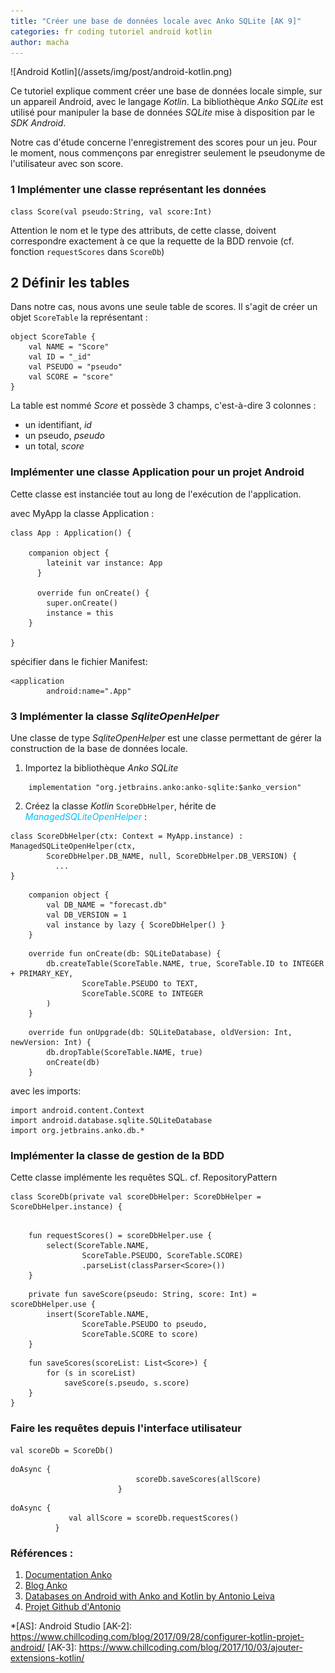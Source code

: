 ```yaml
---
title: "Créer une base de données locale avec Anko SQLite [AK 9]"
categories: fr coding tutoriel android kotlin
author: macha
---
```


<div class="text-center lead" markdown="1">
  ![Android Kotlin](/assets/img/post/android-kotlin.png)
</div>

Ce tutoriel explique comment créer une base de données locale simple, sur
un appareil Android, avec le langage _Kotlin_. La bibliothèque _Anko SQLite_ est
utilisé pour manipuler la base de données _SQLite_ mise à disposition par
le _SDK Android_.

Notre cas d'étude concerne l'enregistrement des scores pour un jeu. Pour le moment,
nous commençons par enregistrer seulement le pseudonyme de l'utilisateur avec son score.

### 1 Implémenter une classe représentant les données

```
class Score(val pseudo:String, val score:Int)
```
Attention le nom et le type des attributs, de cette classe, doivent correspondre
exactement à ce que la requette de la BDD renvoie (cf. fonction `requestScores`
dans `ScoreDb`)

## 2 Définir les tables

Dans notre cas, nous avons une seule table de scores. Il s'agit de créer un objet `ScoreTable`
la représentant :

```
object ScoreTable {
    val NAME = "Score"
    val ID = "_id"
    val PSEUDO = "pseudo"
    val SCORE = "score"
}
```
La table est nommé _Score_ et possède 3 champs, c'est-à-dire 3 colonnes :
 * un identifiant, _id_
 * un pseudo, _pseudo_
 * un total, _score_


### Implémenter une classe Application pour un projet Android

 Cette classe est instanciée tout au long de l'exécution de l'application.

 avec MyApp la classe Application :
 ```
 class App : Application() {

     companion object {
         lateinit var instance: App
       }

       override fun onCreate() {
         super.onCreate()
         instance = this
     }

 }
 ```
 spécifier dans le fichier Manifest:
 ```
 <application
         android:name=".App"
 ```

### 3 Implémenter la classe _SqliteOpenHelper_

Une classe de type  _SqliteOpenHelper_ est une classe permettant de gérer la
construction de la base de données locale.


1. Importez la bibliothèque _Anko SQLite_

```
    implementation "org.jetbrains.anko:anko-sqlite:$anko_version"
```

2. Créez la classe _Kotlin_ `ScoreDbHelper`, hérite de <i style='color:#00bfff'>ManagedSQLiteOpenHelper</i> :
```
class ScoreDbHelper(ctx: Context = MyApp.instance) : ManagedSQLiteOpenHelper(ctx,
        ScoreDbHelper.DB_NAME, null, ScoreDbHelper.DB_VERSION) {
          ...
}
```
```
    companion object {
        val DB_NAME = "forecast.db"
        val DB_VERSION = 1
        val instance by lazy { ScoreDbHelper() }
    }
```
```
    override fun onCreate(db: SQLiteDatabase) {
        db.createTable(ScoreTable.NAME, true, ScoreTable.ID to INTEGER + PRIMARY_KEY,
                ScoreTable.PSEUDO to TEXT,
                ScoreTable.SCORE to INTEGER
        )
    }
```
```
    override fun onUpgrade(db: SQLiteDatabase, oldVersion: Int, newVersion: Int) {
        db.dropTable(ScoreTable.NAME, true)
        onCreate(db)
    }
```

avec les imports:
```
import android.content.Context
import android.database.sqlite.SQLiteDatabase
import org.jetbrains.anko.db.*
```



### Implémenter la classe de gestion de la BDD

Cette classe implémente les requêtes SQL.
cf. RepositoryPattern

```
class ScoreDb(private val scoreDbHelper: ScoreDbHelper = ScoreDbHelper.instance) {
```
```

    fun requestScores() = scoreDbHelper.use {
        select(ScoreTable.NAME,
                ScoreTable.PSEUDO, ScoreTable.SCORE)
                .parseList(classParser<Score>())
    }
```
```
    private fun saveScore(pseudo: String, score: Int) = scoreDbHelper.use {
        insert(ScoreTable.NAME,
                ScoreTable.PSEUDO to pseudo,
                ScoreTable.SCORE to score)
    }
```
```
    fun saveScores(scoreList: List<Score>) {
        for (s in scoreList)
            saveScore(s.pseudo, s.score)
    }
}
```

### Faire les requêtes depuis l'interface utilisateur
```
val scoreDb = ScoreDb()

```
```
doAsync {
                            scoreDb.saveScores(allScore)
                        }
```
```
doAsync {
             val allScore = scoreDb.requestScores()
          }
```

### <i class="fa fa-globe" aria-hiden="true"></i> Références :

1. <a name="android"></a>[Documentation Anko ](https://github.com/Kotlin/anko/wiki/Anko-SQLite#using-anko-sqlite-in-your-project)
2. <a name="ankologger"></a>[Blog Anko](https://www.kotlindevelopment.com/anko-sqlite-database/)
3. [Databases on Android with Anko and Kotlin by Antonio Leiva](https://antonioleiva.com/databases-anko-kotlin/)
4. [Projet Github d'Antonio](https://github.com/antoniolg/Kotlin-for-Android-Developers)

*[AS]: Android Studio
[AK-2]: https://www.chillcoding.com/blog/2017/09/28/configurer-kotlin-projet-android/
[AK-3]: https://www.chillcoding.com/blog/2017/10/03/ajouter-extensions-kotlin/
